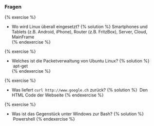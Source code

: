 ### Fragen

{% exercise %}
* Wo wird Linux überall eingesetzt?
{% solution %}
Smartphones und Tablets (z.B. Android, iPhone), Router (z.B. FritzBox), Server, Cloud, MainFrame	
{% endexercise %}

{% exercise %}
* Welches ist die Packetverwaltung von Ubuntu Linux?
{% solution %}
	 apt-get	
{% endexercise %}
	
{% exercise %}	
* Was liefert `curl http://www.google.ch` zurück?
{% solution %}
	 Den HTML Code der Webseite
{% endexercise %}

{% exercise %}	
* Was ist das Gegenstück unter Windows zur Bash?
{% solution %}
	 Powershell
{% endexercise %}